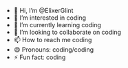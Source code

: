 - 👋 Hi, I’m @ElixerGlint
- 👀 I’m interested in coding
- 🌱 I’m currently learning coding
- 💞️ I’m looking to collaborate on coding
- 📫 How to reach me coding
- 😄 Pronouns: coding/coding
- ⚡ Fun fact: coding

<!---
ElixerGlint/ElixerGlint is a ✨ special ✨ repository because its `README.md` (this file) appears on your GitHub profile.
You can click the Preview link to take a look at your changes.
--->
